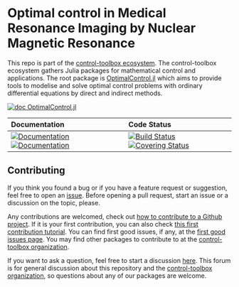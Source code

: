 # Optimal control in Medical Resonance Imaging by Nuclear Magnetic Resonance

[ci-img]: https://github.com/control-toolbox/medical_resonance_imaging/actions/workflows/CI.yml/badge.svg?branch=main
[ci-url]: https://github.com/control-toolbox/medical_resonance_imaging/actions/workflows/CI.yml?query=branch%3Amain

[co-img]: https://codecov.io/gh/control-toolbox/medical_resonance_imaging/branch/main/graph/badge.svg?token=YM5YQQUSO3
[co-url]: https://codecov.io/gh/control-toolbox/medical_resonance_imaging

[doc-dev-img]: https://img.shields.io/badge/docs-dev-8A2BE2.svg
[doc-dev-url]: https://control-toolbox.org/medical_resonance_imaging/dev/

[doc-stable-img]: https://img.shields.io/badge/docs-stable-blue.svg
[doc-stable-url]: https://control-toolbox.org/medical_resonance_imaging/stable/

This repo is part of the [control-toolbox ecosystem](https://github.com/control-toolbox). 
The control-toolbox ecosystem gathers Julia packages for mathematical control and applications. The root package is [OptimalControl.jl](https://github.com/control-toolbox/OptimalControl.jl) which aims to provide tools to modelise and solve optimal control problems with ordinary differential equations by direct and indirect methods. 

[![doc OptimalControl.jl](https://img.shields.io/badge/Documentation-OptimalControl.jl-blue)](http://control-toolbox.org/OptimalControl.jl)

| **Documentation**  | **Code Status**  |
|:-------------------|:-----------------|
| [![Documentation][doc-stable-img]][doc-stable-url] [![Documentation][doc-dev-img]][doc-dev-url] | [![Build Status][ci-img]][ci-url] [![Covering Status][co-img]][co-url] |

## Contributing

[issue-url]: https://github.com/control-toolbox/medical_resonance_imaging/issues
[first-good-issue-url]: https://github.com/control-toolbox/medical_resonance_imaging/contribute

If you think you found a bug or if you have a feature request or suggestion, feel free to open an [issue][issue-url].
Before opening a pull request, start an issue or a discussion on the topic, please. 

Any contributions are welcomed, check out [how to contribute to a Github project](https://docs.github.com/en/get-started/exploring-projects-on-github/contributing-to-a-project). 
If it is your first contribution, you can also check [this first contribution tutorial](https://github.com/firstcontributions/first-contributions).
You can find first good issues, if any, at the [first good issues page][first-good-issue-url]. You may find other packages to contribute to at the [control-toolbox organization](https://github.com/control-toolbox).

If you want to ask a question, feel free to start a discussion [here](https://github.com/orgs/control-toolbox/discussions). This forum is for general discussion about this repository and the [control-toolbox organization](https://github.com/control-toolbox), so questions about any of our packages are welcome.
